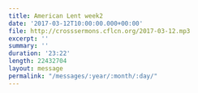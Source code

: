 ```yaml
---
title: American Lent week2
date: '2017-03-12T10:00:00.000+00:00'
file: http://crosssermons.cflcn.org/2017-03-12.mp3
excerpt: ''
summary: ''
duration: '23:22'
length: 22432704
layout: message
permalink: "/messages/:year/:month/:day/"
---
```


